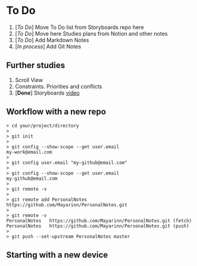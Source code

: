 # To Do

1. [*To Do*] Move To Do list from Storyboards repo here
2. [*To Do*] Move here Studies plans from Notion and other notes
3. [*To Do*] Add Markdown Notes
4. [*In process*] Add Git Notes

## Further studies

1. Scroll View
2. Constraints. Priorities and conflicts
3. [**Done**] Storyboards [video](https://www.youtube.com/watch?v=EYx3Hxs88zE&ab_channel=%D0%92%D0%BE%D0%B9%D1%82%D0%B8%D0%B2IT)


## Workflow with a new repo

```
> cd your/project/directory
>
> git init
>
> git config --show-scope --get user.email
my-work@email.com
>
> git config user.email "my-github@email.com"
>
> git config --show-scope --get user.email
my-github@email.com
>
> git remote -v
>
> git remote add PersonalNotes https://github.com/Mayarinn/PersonalNotes.git
>
> git remote -v
PersonalNotes	https://github.com/Mayarinn/PersonalNotes.git (fetch)
PersonalNotes	https://github.com/Mayarinn/PersonalNotes.git (push)
>
> git push --set-upstream PersonalNotes master
```

## Starting with a new device
